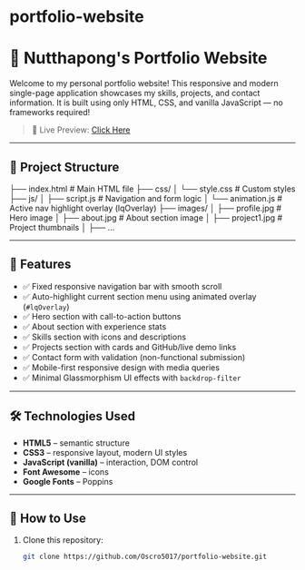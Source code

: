 # portfolio-website
# 💼 Nutthapong's Portfolio Website

Welcome to my personal portfolio website! This responsive and modern single-page application showcases my skills, projects, and contact information. It is built using only HTML, CSS, and vanilla JavaScript — no frameworks required!

> 🚀 Live Preview: [Click Here](https://oscro5017.github.io/portfolio-website/)

---

## 📁 Project Structure
├── index.html # Main HTML file
├── css/
│ └── style.css # Custom styles
├── js/
│ ├── script.js # Navigation and form logic
│ └── animation.js # Active nav highlight overlay (lqOverlay)
├── images/
│ ├── profile.jpg # Hero image
│ ├── about.jpg # About section image
│ ├── project1.jpg # Project thumbnails
│ ├── ...

---

## 🎯 Features

- ✅ Fixed responsive navigation bar with smooth scroll
- ✅ Auto-highlight current section menu using animated overlay (`#lqOverlay`)
- ✅ Hero section with call-to-action buttons
- ✅ About section with experience stats
- ✅ Skills section with icons and descriptions
- ✅ Projects section with cards and GitHub/live demo links
- ✅ Contact form with validation (non-functional submission)
- ✅ Mobile-first responsive design with media queries
- ✅ Minimal Glassmorphism UI effects with `backdrop-filter`

---

## 🛠️ Technologies Used

- **HTML5** – semantic structure
- **CSS3** – responsive layout, modern UI styles
- **JavaScript (vanilla)** – interaction, DOM control
- **Font Awesome** – icons
- **Google Fonts** – Poppins

---

## 🔧 How to Use

1. Clone this repository:

   ```bash
   git clone https://github.com/Oscro5017/portfolio-website.git
